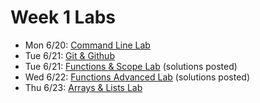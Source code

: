 # Week 1 Labs

- Mon 6/20: [Command Line Lab](https://github.com/ga-adi-nyc/Command-Line-Lab)
- Tue 6/21: [Git & Github](https://github.com/ga-adi-nyc/Git-Lab)
- Tue 6/21: [Functions & Scope Lab](https://github.com/ga-adi-nyc/Functions-and-Scope-Lab) (solutions posted)
- Wed 6/22: [Functions Advanced Lab](https://github.com/ga-adi-nyc/Functions-Advanced-Lab) (solutions posted)
- Thu 6/23: [Arrays & Lists Lab](https://github.com/ga-adi-nyc/Arrays-and-Lists-Lab)